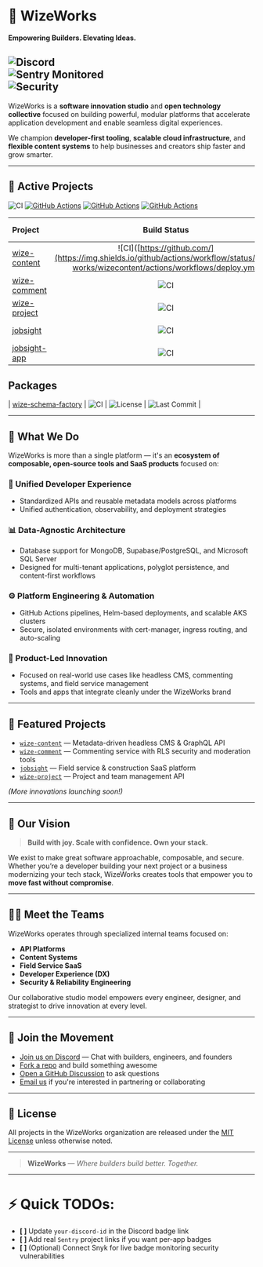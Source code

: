 # 🚀 WizeWorks

**Empowering Builders. Elevating Ideas.**

![Discord](https://img.shields.io/discord/1362937867793469510?label=Join%20our%20Discord&logo=discord&style=flat-square)  
![Sentry Monitored](https://img.shields.io/badge/monitored%20by-Sentry-orange?logo=sentry&style=flat-square)  
![Security](https://img.shields.io/badge/security-verified%20by%20Snyk-brightgreen?logo=snyk&style=flat-square)
---

WizeWorks is a **software innovation studio** and **open technology collective** focused on building powerful, modular platforms that accelerate application development and enable seamless digital experiences.

We champion **developer-first tooling**, **scalable cloud infrastructure**, and **flexible content systems** to help businesses and creators ship faster and grow smarter.

---

## 🚀 Active Projects
![CI](https://img.shields.io/github/actions/workflow/status/wizeworks/wize-schema-factory/workflows%2Fdeploy.yml?style=for-the-badge&link=https%3A%2F%2Fgithub.com%2Fwize-works%2Fwize-comment%2Factions)
[![GitHub Actions](https://github.com/wize-works/wize-comment/actions/workflows/deploy.yml/badge.svg?style=for-the-badge)](https://github.com/wize-works/wize-comment/actions/workflows/deploy.yml)
[![GitHub Actions](https://github.com/wize-works/wize-comment/actions/workflows/deploy.yml/badge.svg)](https://github.com/wize-works/wize-comment/actions/workflows/deploy.yml)
[![GitHub Actions](https://github.com/wize-works/wize-comment/actions/workflows/deploy.yml/badge.svg)](https://github.com/wize-works/wize-comment/actions/workflows/deploy.yml)

| Project | Build Status | License | Last Commit |
|:--------|:------------:|:-------:|:-----------:|
| [wize-content](https://github.com/wize-works/wize-content) | ![CI]([https://github.com/](https://img.shields.io/github/actions/workflow/status/wize-works/wizecontent/actions/workflows/deploy.yml) | ![License](https://img.shields.io/github/license/wize-works/wize-content) | ![Last Commit](https://img.shields.io/github/last-commit/wize-works/wize-content) |
| [wize-comment](https://github.com/wize-works/wize-comment) | ![CI](https://github.com/wize-works/wize-comment/actions/workflows/deploy.yml/badge.svg) | ![License](https://img.shields.io/github/license/wize-works/wize-comment) | ![Last Commit](https://img.shields.io/github/last-commit/wize-works/wize-comment) |
| [wize-project](https://github.com/wize-works/wize-project) | ![CI](https://github.com/wize-works/wize-project/actions/workflows/deploy.yml/badge.svg) | ![License](https://img.shields.io/github/license/wize-works/wize-project) | ![Last Commit](https://img.shields.io/github/last-commit/wize-works/wize-project) |
| [jobsight](https://github.com/wize-works/jobsight) | ![CI](https://github.com/wize-works/jobsight/actions/workflows/deploy.yml/badge.svg) | ![License](https://img.shields.io/github/license/wize-works/jobsight) | ![Last Commit](https://img.shields.io/github/last-commit/wize-works/jobsight) |
| [jobsight-app](https://github.com/wize-works/jobsight-app) | ![CI](https://github.com/wize-works/jobsight-app/actions/workflows/deploy.yml/badge.svg) | ![License](https://img.shields.io/github/license/wize-works/jobsight-app) | ![Last Commit](https://img.shields.io/github/last-commit/wize-works/jobsight-app) |
## Packages
| [wize-schema-factory](https://github.com/wize-works/wize-schema-factory) | ![CI](https://github.com/wize-works/wize-schema-factory/actions/workflows/deploy.yml/badge.svg) | ![License](https://img.shields.io/github/license/wize-works/wize-schema-factory) | ![Last Commit](https://img.shields.io/github/last-commit/wize-works/wize-schema-factory) |

---

## 🌟 What We Do

WizeWorks is more than a single platform — it's an **ecosystem of composable, open-source tools and SaaS products** focused on:

### 🔄 Unified Developer Experience
- Standardized APIs and reusable metadata models across platforms
- Unified authentication, observability, and deployment strategies

### 📊 Data-Agnostic Architecture
- Database support for MongoDB, Supabase/PostgreSQL, and Microsoft SQL Server
- Designed for multi-tenant applications, polyglot persistence, and content-first workflows

### ⚙️ Platform Engineering & Automation
- GitHub Actions pipelines, Helm-based deployments, and scalable AKS clusters
- Secure, isolated environments with cert-manager, ingress routing, and auto-scaling

### 🚀 Product-Led Innovation
- Focused on real-world use cases like headless CMS, commenting systems, and field service management
- Tools and apps that integrate cleanly under the WizeWorks brand

---

## 🔧 Featured Projects

- [`wize-content`](https://github.com/wize-works/wize-content) — Metadata-driven headless CMS & GraphQL API
- [`wize-comment`](https://github.com/wize-works/wize-comment) — Commenting service with RLS security and moderation tools
- [`jobsight`](https://github.com/wize-works/jobsight) — Field service & construction SaaS platform
- [`wize-project`](https://github.com/wize-works/wize-project) — Project and team management API

_(More innovations launching soon!)_

---

## 🧐 Our Vision

> **Build with joy. Scale with confidence. Own your stack.**

We exist to make great software approachable, composable, and secure. Whether you’re a developer building your next project or a business modernizing your tech stack, WizeWorks creates tools that empower you to **move fast without compromise**.

---

## 🧑‍🧱 Meet the Teams

WizeWorks operates through specialized internal teams focused on:

- **API Platforms**
- **Content Systems**
- **Field Service SaaS**
- **Developer Experience (DX)**
- **Security & Reliability Engineering**

Our collaborative studio model empowers every engineer, designer, and strategist to drive innovation at every level.

---

## 📢 Join the Movement

- [Join us on Discord](https://discord.gg/your-discord-id) — Chat with builders, engineers, and founders
- [Fork a repo](https://github.com/wize-works) and build something awesome
- [Open a GitHub Discussion](https://github.com/wize-works/wize-content/discussions) to ask questions
- [Email us](mailto:hello@wize.works) if you're interested in partnering or collaborating

---

## 📜 License

All projects in the WizeWorks organization are released under the [MIT License](./LICENSE) unless otherwise noted.

---

> **WizeWorks** — _Where builders build better. Together._

---

# ⚡ Quick TODOs:
- **[ ]** Update `your-discord-id` in the Discord badge link
- **[ ]** Add real `Sentry` project links if you want per-app badges
- **[ ]** (Optional) Connect Snyk for live badge monitoring security vulnerabilities

